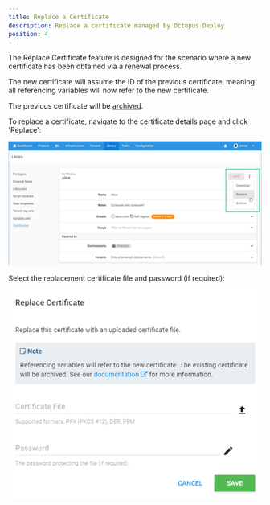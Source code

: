 ```yaml
---
title: Replace a Certificate
description: Replace a certificate managed by Octopus Deploy
position: 4
---
```


The Replace Certificate feature is designed for the scenario where a new certificate has been obtained via a renewal process.

The new certificate will assume the ID of the previous certificate, meaning all referencing variables will now refer to the new certificate.

The previous certificate will be [archived](archiving-and-deleting-certificates.md).

To replace a certificate, navigate to the certificate details page and click 'Replace':

![](replace-certificate-btn.png "width=500")

Select the replacement certificate file and password (if required):

![](replace-certificate-dialog.png "width=500")
